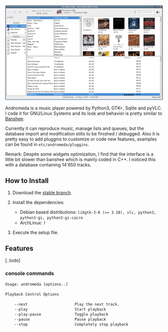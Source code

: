 
![Andromeda GUI](https://raw.githubusercontent.com/rsm-gh/andromeda/master/usr/share/doc/andromeda/preview.jpeg)

Andromeda is a music player powered by Python3, GTK+, Sqlite and pyVLC. I code it for GNU/Linux Systems and its look and behavior is pretty similar to [Banshee](http://banshee.fm).

Currently it can reproduce music, manage lists and queues, but the database import and modification stills to be finished / debugged. Also it is pretty easy to add pluggins to customize or code new features, examples can be found in `etc/andromeda/pluggins`.

Remark: Despite some widgets optimization, I find that the interface is a little bit slower than banshee which is mainly coded in C++. I noticed this with a database containing 14'650 tracks.

## How to Install

1. Download the [stable branch](https://github.com/rsm-gh/andromeda/archive/master.zip).
2. Install the dependencies:
    * Debian based distributions: `libgtk-3-0 (>= 3.10), vlc, python3, python3-gi, python3-gi-cairo`
    * ArchLinux: `?`

3. Execute the setup file.

## Features

[..todo]


### console commands
```
Usage: andromeda [options..]

Playback Control Options

    --next                     Play the next track.
    --play                     Start playback
    --play-pause               Toggle playback
    --pause                    Pause playback
    --stop                     Completely stop playback
```
